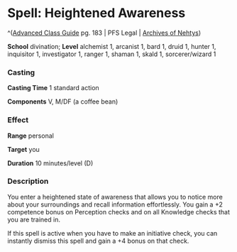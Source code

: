 # Spell: Heightened Awareness

^([Advanced Class Guide][ss-heightened-awareness] pg. 183 | PFS Legal | [Archives of Nehtys][sn-heightened-awareness])

**School** divination; **Level** alchemist 1, arcanist 1, bard 1, druid 1, hunter 1, inquisitor 1, investigator 1, ranger 1, shaman 1, skald 1, sorcerer/wizard 1

### Casting

**Casting Time** 1 standard action  

**Components** V, M/DF (a coffee bean)

### Effect

**Range** personal  

**Target** you  

**Duration** 10 minutes/level (D)

### Description

You enter a heightened state of awareness that allows you to notice more about your surroundings and recall information effortlessly. You gain a +2 competence bonus on Perception checks and on all Knowledge checks that you are trained in.  

If this spell is active when you have to make an initiative check, you can instantly dismiss this spell and gain a +4 bonus on that check.

[ss-heightened-awareness]: http://paizo.com/products/btpy978v
[sn-heightened-awareness]: http://www.archivesofnethys.com/SpellDisplay.aspx?ItemName=Heightened%20Awareness